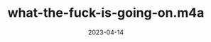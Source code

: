 ---
title: "what-the-fuck-is-going-on.m4a"
type: spoken
spoken: /assets/spoken/what-the-fuck-is-going-on.m4a/what-the-fuck-is-going-on.m4a
date: 2023-04-14
---